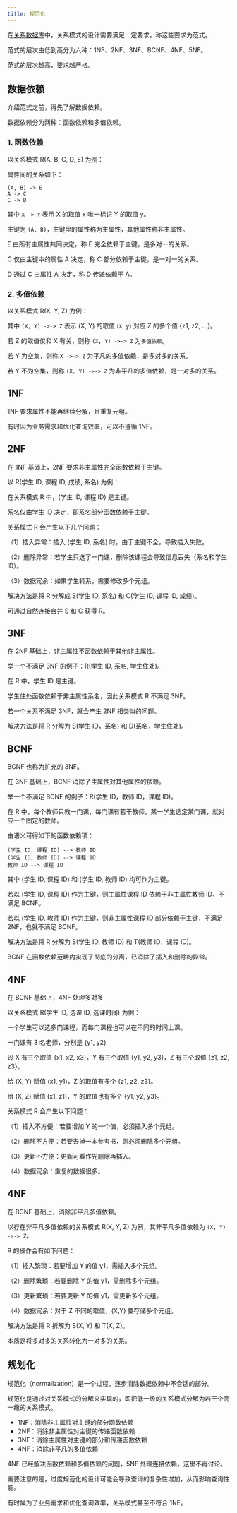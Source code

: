 ```yaml
---
title: 规范化
---
```


在[关系数据库](/db/rdbms)中，关系模式的设计需要满足一定要求，称这些要求为范式。

范式的层次由低到高分为六种：1NF、2NF、3NF、BCNF、4NF、5NF。

范式的层次越高，要求越严格。

## 数据依赖

介绍范式之前，得先了解数据依赖。

数据依赖分为两种：函数依赖和多值依赖。

### 1. 函数依赖

以关系模式 R(A, B, C, D, E) 为例：

属性间的关系如下：

```
(A, B) -> E
A -> C
C -> D
```

其中 `X -> Y` 表示 X 的取值 x 唯一标识 Y 的取值 y。

主键为 `(A, B)`，主键里的属性称为主属性，其他属性称非主属性。

E 由所有主属性共同决定，称 E 完全依赖于主键，是多对一的关系。

C 仅由主键中的属性 A 决定，称 C 部分依赖于主键，是一对一的关系。

D 通过 C 由属性 A 决定，称 D 传递依赖于 A。

### 2. 多值依赖

以关系模式 R(X, Y, Z) 为例：

其中 `(X, Y) ->-> Z` 表示 (X, Y) 的取值 (x, y) 对应 Z 的多个值 {z1, z2, ...}。

若 Z 的取值仅和 X 有关，则称 `(X, Y) ->-> Z` 为`多值依赖`。

若 Y 为空集，则称 `X ->-> Z` 为平凡的多值依赖，是多对多的关系。

若 Y 不为空集，则称 `(X, Y) ->-> Z` 为非平凡的多值依赖，是一对多的关系。

## 1NF

1NF 要求属性不能再继续分解，且重复元组。

有时因为业务需求和优化查询效率，可以不遵循 1NF。

## 2NF

在 1NF 基础上，2NF 要求非主属性完全函数依赖于主键。

以 R(学生 ID, 课程 ID, 成绩, 系名) 为例：

在关系模式 R 中，(学生 ID, 课程 ID) 是主键。

系名仅由学生 ID 决定，即系名部分函数依赖于主键。

关系模式 R 会产生以下几个问题：

（1）插入异常：插入 (学生 ID, 系名) 时，由于主键不全，导致插入失败。

（2）删除异常：若学生只选了一门课，删除该课程会导致信息丢失（系名和学生 ID）。

（3）数据冗余：如果学生转系，需要修改多个元组。

解决方法是将 R 分解成 S(学生 ID, 系名) 和 C(学生 ID, 课程 ID, 成绩)。

可通过自然连接合并 S 和 C 获得 R。

## 3NF

在 2NF 基础上，非主属性不函数依赖于其他非主属性。

举一个不满足 3NF 的例子：R(学生 ID, 系名, 学生住处)。

在 R 中，学生 ID 是主键。

学生住处函数依赖于非主属性系名，因此关系模式 R 不满足 3NF。

若一个关系不满足 3NF，就会产生 2NF 相类似的问题。

解决方法是将 R 分解为 S(学生 ID，系名) 和 D(系名，学生住处)。

## BCNF

BCNF 也称为扩充的 3NF。

在 3NF 基础上，BCNF 消除了主属性对其他属性的依赖。

举一个不满足 BCNF 的例子：R(学生 ID，教师 ID，课程 ID)。

在 R 中，每个教师只教一门课，每门课有若干教师，某一学生选定某门课，就对应一个固定的教师。

由语义可得如下的函数依赖项：

```
(学生 ID, 课程 ID) --> 教师 ID
(学生 ID, 教师 ID) --> 课程 ID
教师 ID --> 课程 ID
```

其中 (学生 ID, 课程 ID) 和 (学生 ID, 教师 ID) 均可作为主键。

若以 (学生 ID, 课程 ID) 作为主键，则主属性课程 ID 依赖于非主属性教师 ID，不满足 BCNF。

若以 (学生 ID, 教师 ID) 作为主键，则非主属性课程 ID 部分依赖于主键，不满足 2NF，也就不满足 BCNF。

解决方法是将 R 分解为 S(学生 ID, 教师 ID) 和 T(教师 ID，课程 ID)。

BCNF 在函数依赖范畴内实现了彻底的分离，已消除了插入和删除的异常。

## 4NF

在 BCNF 基础上，4NF 处理多对多

以关系模式 R(学生 ID, 选课 ID, 选课时间) 为例：

一个学生可以选多门课程，而每门课程也可以在不同的时间上课。

一门课有 3 名老师，分别是 {y1, y2}

设 X 有三个取值 {x1, x2, x3}，Y 有三个取值 {y1, y2, y3}，Z 有三个取值 {z1, z2, z3}。

给 (X, Y) 赋值 (x1, y1)，Z 的取值有多个 {z1, z2, z3}。

给 (X, Z) 赋值 (x1, z1)，Y 的取值也有多个 {y1, y2, y3}。

关系模式 R 会产生以下问题：

（1）插入不方便：若要增加 Y 的一个值，必须插入多个元组。

（2）删除不方便：若要去掉一本参考书，则必须删除多个元组。

（3）更新不方便：更新可看作先删除再插入。

（4）数据冗余：重复的数据很多。

## 4NF

在 BCNF 基础上，消除非平凡多值依赖。

以存在非平凡多值依赖的关系模式 R(X, Y, Z) 为例，其非平凡多值依赖为 `(X, Y) ->-> Z`。

R 的操作会有如下问题：

（1）插入繁琐：若要增加 Y 的值 y1，需插入多个元组。

（2）删除繁琐：若要删除 Y 的值 y1，需删除多个元组。

（3）更新繁琐：若要更新 Y 的值 y1，需更新多个元组。

（4）数据冗余：对于 Z 不同的取值，(X,Y) 要存储多个元组。

解决方法是将 R 拆解为 S(X, Y) 和 T(X, Z)。

本质是将多对多的关系转化为一对多的关系。

## 规划化

规范化（normalization）是一个过程，逐步消除数据依赖中不合适的部分。

规范化是通过对关系模式的分解来实现的，即把低一级的关系模式分解为若干个高一级的关系模式。

- 1NF：消除非主属性对主键的部分函数依赖
- 2NF：消除非主属性对主键的传递函数依赖
- 3NF：消除主属性对主键的部分和传递函数依赖
- 4NF：消除非平凡的多值依赖

4NF 已经解决函数依赖和多值依赖的问题，5NF 处理连接依赖，这里不再讨论。

需要注意的是，过度规范化的设计可能会导致查询的复杂性增加，从而影响查询性能。

有时候为了业务需求和优化查询效率，关系模式甚至不符合 1NF。